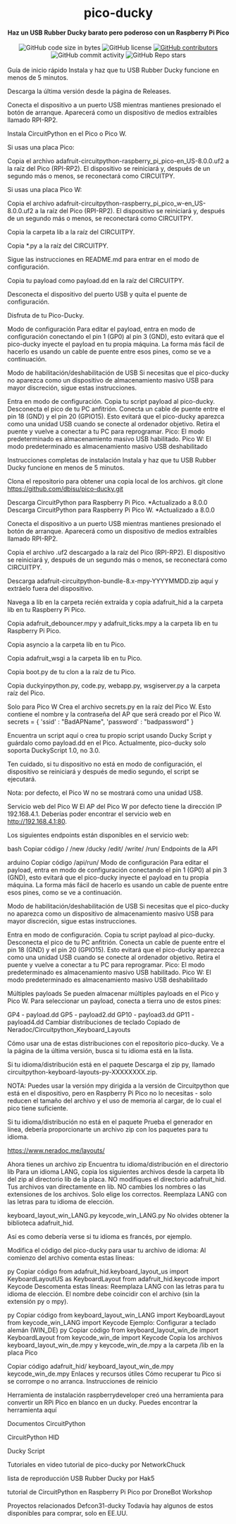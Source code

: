 
<h1 align="center">pico-ducky</h1>
<div align="center">
  <strong>Haz un USB Rubber Ducky barato pero poderoso con un Raspberry Pi Pico</strong>
</div>
<br />
<div align="center">
  <img alt="GitHub code size in bytes" src="https://img.shields.io/github/languages/code-size/dbisu/pico-ducky">
  <img alt="GitHub license" src="https://img.shields.io/github/license/dbisu/pico-ducky">
  <a href="https://github.com/dbisu/pico-ducky/graphs/contributors"><img alt="GitHub contributors" src="https://img.shields.io/github/contributors/dbisu/pico-ducky"></a>
  <img alt="GitHub commit activity" src="https://img.shields.io/github/commit-activity/m/dbisu/pico-ducky">
  <img alt="GitHub Repo stars" src="https://img.shields.io/github/stars/dbisu/pico-ducky">
</div>
<br />
Guía de inicio rápido
Instala y haz que tu USB Rubber Ducky funcione en menos de 5 minutos.

Descarga la última versión desde la página de Releases.

Conecta el dispositivo a un puerto USB mientras mantienes presionado el botón de arranque. Aparecerá como un dispositivo de medios extraíbles llamado RPI-RP2.

Instala CircuitPython en el Pico o Pico W.

Si usas una placa Pico:

Copia el archivo adafruit-circuitpython-raspberry_pi_pico-en_US-8.0.0.uf2 a la raíz del Pico (RPI-RP2). El dispositivo se reiniciará y, después de un segundo más o menos, se reconectará como CIRCUITPY.

Si usas una placa Pico W:

Copia el archivo adafruit-circuitpython-raspberry_pi_pico_w-en_US-8.0.0.uf2 a la raíz del Pico (RPI-RP2). El dispositivo se reiniciará y, después de un segundo más o menos, se reconectará como CIRCUITPY.

Copia la carpeta lib a la raíz del CIRCUITPY.

Copia *.py a la raíz del CIRCUITPY.

Sigue las instrucciones en README.md para entrar en el modo de configuración.

Copia tu payload como payload.dd en la raíz del CIRCUITPY.

Desconecta el dispositivo del puerto USB y quita el puente de configuración.

Disfruta de tu Pico-Ducky.

Modo de configuración
Para editar el payload, entra en modo de configuración conectando el pin 1 (GP0) al pin 3 (GND), esto evitará que el pico-ducky inyecte el payload en tu propia máquina.
La forma más fácil de hacerlo es usando un cable de puente entre esos pines, como se ve a continuación.



Modo de habilitación/deshabilitación de USB
Si necesitas que el pico-ducky no aparezca como un dispositivo de almacenamiento masivo USB para mayor discreción, sigue estas instrucciones.

Entra en modo de configuración.
Copia tu script payload al pico-ducky.
Desconecta el pico de tu PC anfitrión.
Conecta un cable de puente entre el pin 18 (GND) y el pin 20 (GPIO15).
Esto evitará que el pico-ducky aparezca como una unidad USB cuando se conecte al ordenador objetivo.
Retira el puente y vuelve a conectar a tu PC para reprogramar.
Pico: El modo predeterminado es almacenamiento masivo USB habilitado.
Pico W: El modo predeterminado es almacenamiento masivo USB deshabilitado



Instrucciones completas de instalación
Instala y haz que tu USB Rubber Ducky funcione en menos de 5 minutos.

Clona el repositorio para obtener una copia local de los archivos. git clone https://github.com/dbisu/pico-ducky.git

Descarga CircuitPython para Raspberry Pi Pico. *Actualizado a 8.0.0
Descarga CircuitPython para Raspberry Pi Pico W. *Actualizado a 8.0.0

Conecta el dispositivo a un puerto USB mientras mantienes presionado el botón de arranque. Aparecerá como un dispositivo de medios extraíbles llamado RPI-RP2.

Copia el archivo .uf2 descargado a la raíz del Pico (RPI-RP2). El dispositivo se reiniciará y, después de un segundo más o menos, se reconectará como CIRCUITPY.

Descarga adafruit-circuitpython-bundle-8.x-mpy-YYYYMMDD.zip aquí y extráelo fuera del dispositivo.

Navega a lib en la carpeta recién extraída y copia adafruit_hid a la carpeta lib en tu Raspberry Pi Pico.

Copia adafruit_debouncer.mpy y adafruit_ticks.mpy a la carpeta lib en tu Raspberry Pi Pico.

Copia asyncio a la carpeta lib en tu Pico.

Copia adafruit_wsgi a la carpeta lib en tu Pico.

Copia boot.py de tu clon a la raíz de tu Pico.

Copia duckyinpython.py, code.py, webapp.py, wsgiserver.py a la carpeta raíz del Pico.

Solo para Pico W Crea el archivo secrets.py en la raíz del Pico W. Esto contiene el nombre y la contraseña del AP que será creado por el Pico W.
secrets = { 'ssid' : "BadAPName", 'password' : "badpassword" }

Encuentra un script aquí o crea tu propio script usando Ducky Script y guárdalo como payload.dd en el Pico. Actualmente, pico-ducky solo soporta DuckyScript 1.0, no 3.0.

Ten cuidado, si tu dispositivo no está en modo de configuración, el dispositivo se reiniciará y después de medio segundo, el script se ejecutará.

Nota: por defecto, el Pico W no se mostrará como una unidad USB.

Servicio web del Pico W
El AP del Pico W por defecto tiene la dirección IP 192.168.4.1. Deberías poder encontrar el servicio web en http://192.168.4.1:80.

Los siguientes endpoints están disponibles en el servicio web:

bash
Copiar código
/
/new
/ducky
/edit/<filename>
/write/<filename>
/run/<filename>
Endpoints de la API

arduino
Copiar código
/api/run/<filenumber>
Modo de configuración
Para editar el payload, entra en modo de configuración conectando el pin 1 (GP0) al pin 3 (GND), esto evitará que el pico-ducky inyecte el payload en tu propia máquina.
La forma más fácil de hacerlo es usando un cable de puente entre esos pines, como se ve a continuación.



Modo de habilitación/deshabilitación de USB
Si necesitas que el pico-ducky no aparezca como un dispositivo de almacenamiento masivo USB para mayor discreción, sigue estas instrucciones.

Entra en modo de configuración.
Copia tu script payload al pico-ducky.
Desconecta el pico de tu PC anfitrión.
Conecta un cable de puente entre el pin 18 (GND) y el pin 20 (GPIO15).
Esto evitará que el pico-ducky aparezca como una unidad USB cuando se conecte al ordenador objetivo.
Retira el puente y vuelve a conectar a tu PC para reprogramar.
Pico: El modo predeterminado es almacenamiento masivo USB habilitado.
Pico W: El modo predeterminado es almacenamiento masivo USB deshabilitado



Múltiples payloads
Se pueden almacenar múltiples payloads en el Pico y Pico W.
Para seleccionar un payload, conecta a tierra uno de estos pines:

GP4 - payload.dd
GP5 - payload2.dd
GP10 - payload3.dd
GP11 - payload4.dd
Cambiar distribuciones de teclado
Copiado de Neradoc/Circuitpython_Keyboard_Layouts

Cómo usar una de estas distribuciones con el repositorio pico-ducky.
Ve a la página de la última versión, busca si tu idioma está en la lista.

Si tu idioma/distribución está en el paquete
Descarga el zip py, llamado circuitpython-keyboard-layouts-py-XXXXXXXX.zip.

NOTA: Puedes usar la versión mpy dirigida a la versión de Circuitpython que está en el dispositivo, pero en Raspberry Pi Pico no lo necesitas - solo reducen el tamaño del archivo y el uso de memoria al cargar, de lo cual el pico tiene suficiente.

Si tu idioma/distribución no está en el paquete
Prueba el generador en línea, debería proporcionarte un archivo zip con los paquetes para tu idioma.

https://www.neradoc.me/layouts/

Ahora tienes un archivo zip
Encuentra tu idioma/distribución en el directorio lib
Para un idioma LANG, copia los siguientes archivos desde la carpeta lib del zip al directorio lib de la placa.
NO modifiques el directorio adafruit_hid. Tus archivos van directamente en lib.
NO cambies los nombres o las extensiones de los archivos. Solo elige los correctos.
Reemplaza LANG con las letras para tu idioma de elección.

keyboard_layout_win_LANG.py
keycode_win_LANG.py
No olvides obtener la biblioteca adafruit_hid.

Así es como debería verse si tu idioma es francés, por ejemplo.



Modifica el código del pico-ducky para usar tu archivo de idioma:
Al comienzo del archivo comenta estas líneas:

py
Copiar código
from adafruit_hid.keyboard_layout_us import KeyboardLayoutUS as KeyboardLayout
from adafruit_hid.keycode import Keycode
Descomenta estas líneas:
Reemplaza LANG con las letras para tu idioma de elección. El nombre debe coincidir con el archivo (sin la extensión py o mpy).

py
Copiar código
from keyboard_layout_win_LANG import KeyboardLayout
from keycode_win_LANG import Keycode
Ejemplo: Configurar a teclado alemán (WIN_DE)
py
Copiar código
from keyboard_layout_win_de import KeyboardLayout
from keycode_win_de import Keycode
Copia los archivos keyboard_layout_win_de.mpy y keycode_win_de.mpy a la carpeta /lib en la placa Pico

Copiar código
adafruit_hid/
keyboard_layout_win_de.mpy
keycode_win_de.mpy
Enlaces y recursos útiles
Cómo recuperar tu Pico si se corrompe o no arranca.
Instrucciones de reinicio

Herramienta de instalación
raspberrydeveloper creó una herramienta para convertir un RPi Pico en blanco en un ducky.
Puedes encontrar la herramienta aquí

Documentos
CircuitPython

CircuitPython HID

Ducky Script

Tutoriales en video
tutorial de pico-ducky por NetworkChuck

lista de reproducción USB Rubber Ducky por Hak5

tutorial de CircuitPython en Raspberry Pi Pico por DroneBot Workshop

Proyectos relacionados
Defcon31-ducky
Todavía hay algunos de estos disponibles para comprar, solo en EE.UU.
